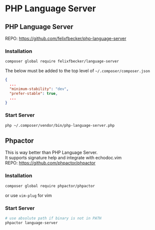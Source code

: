 # PHP Language Server
## PHP Language Server
REPO: https://github.com/felixfbecker/php-language-server  

### Installation
```sh
composer global require felixfbecker/language-server
```

The below must be added to the top level of `~/.composer/composer.json`
```json
{
  ...
  "minimum-stability": "dev",
  "prefer-stable": true,
  ...
}
```

### Start Server
```sh
php ~/.composer/vendor/bin/php-language-server.php
```

## Phpactor
This is way better than PHP Language Server.  
It supports signature help and integrate with echodoc.vim  
REPO: https://github.com/phpactor/phpactor

### Installation
```sh
composer global require phpactor/phpactor
```
or use `vim-plug` for vim

### Start Server
```sh
# use absolute path if binary is not in PATH
phpactor language-server
```
